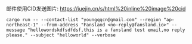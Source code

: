 邮件使用CID发送图片:  https://juejin.cn/s/html%20inline%20image%20cid

```
cargo run -- --contact-list "youngqqcn@gmail.com" --region "ap-northeast-1" --from-address "Fansland <no-reply@fansland.io>" --message "hellowordskdfsdfdsf,this is a fansland test email,no reply please." --subject "helloworld" --verbose
```